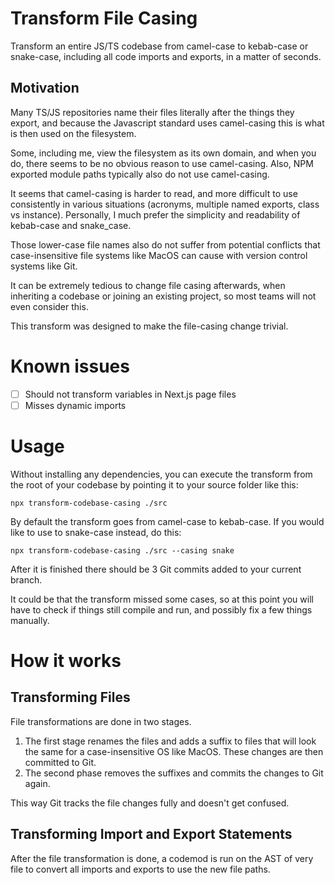 # Transform File Casing

Transform an entire JS/TS codebase from camel-case to kebab-case or snake-case,
including all code imports and exports, in a matter of seconds.

## Motivation

Many TS/JS repositories name their files literally after the things they export,
and because the Javascript standard uses camel-casing this is what is then used
on the filesystem.

Some, including me, view the filesystem as its own domain, and when you do,
there seems to be no obvious reason to use camel-casing. Also, NPM exported
module paths typically also do not use camel-casing.

It seems that camel-casing is harder to read, and more difficult to use
consistently in various situations (acronyms, multiple named exports, class vs
instance). Personally, I much prefer the simplicity and readability of
kebab-case and snake_case.

Those lower-case file names also do not suffer from potential conflicts that
case-insensitive file systems like MacOS can cause with version control systems
like Git.

It can be extremely tedious to change file casing afterwards, when inheriting a
codebase or joining an existing project, so most teams will not even consider
this.

This transform was designed to make the file-casing change trivial.

# Known issues

- [ ] Should not transform variables in Next.js page files
- [ ] Misses dynamic imports

# Usage

Without installing any dependencies, you can execute the transform from the root
of your codebase by pointing it to your source folder like this:

`npx transform-codebase-casing ./src`

By default the transform goes from camel-case to kebab-case. If you would like
to use to snake-case instead, do this:

`npx transform-codebase-casing ./src --casing snake`

After it is finished there should be 3 Git commits added to your current branch.

It could be that the transform missed some cases, so at this point you will have
to check if things still compile and run, and possibly fix a few things
manually.

# How it works

## Transforming Files

File transformations are done in two stages.

1. The first stage renames the files and adds a suffix to files that will look
   the same for a case-insensitive OS like MacOS. These changes are then
   committed to Git.
2. The second phase removes the suffixes and commits the changes to Git again.

This way Git tracks the file changes fully and doesn't get confused.

## Transforming Import and Export Statements

After the file transformation is done, a codemod is run on the AST of very file
to convert all imports and exports to use the new file paths.
